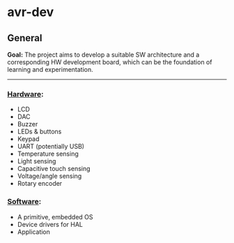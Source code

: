 # avr-dev

## General

**Goal:** The project aims to develop a suitable SW architecture and a corresponding HW development board, which can be the foundation of learning and experimentation.

---

### [Hardware](https://github.com/theQuetzalcoatl/avr-dev/blob/master/HW/README.md "Hardware"):

* LCD
* DAC
* Buzzer
* LEDs & buttons
* Keypad
* UART (potentially USB)
* Temperature sensing
* Light sensing
* Capacitive touch sensing
* Voltage/angle sensing
* Rotary encoder


### [Software](https://github.com/theQuetzalcoatl/avr-dev/blob/master/SW/Application/README.md "Software"):

* A primitive, embedded OS
* Device drivers for HAL
* Application
